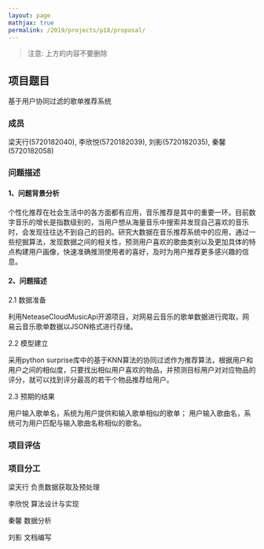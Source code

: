 ```yaml
---
layout: page
mathjax: true
permalink: /2019/projects/p18/proposal/
---
```


> 注意: 上方的内容不要删除

## 项目题目 
基于用户协同过滤的歌单推荐系统

### 成员
梁天行(5720182040), 李欣悦(5720182039), 刘影(5720182035), 秦馨(5720182058)

### 问题描述

#### 1、问题背景分析
个性化推荐在社会生活中的各方面都有应用，音乐推荐是其中的重要一环。目前数字音乐的增长是指数级别的，当用户想从海量音乐中搜索并发现自己喜欢的音乐时，会发现往往达不到自己的目的。研究大数据在音乐推荐系统中的应用，通过一些挖掘算法，发现数据之间的相关性，预测用户喜欢的歌曲类别以及更加具体的特点构建用户画像，快速准确推测使用者的喜好，及时为用户推荐更多感兴趣的信息。

#### 2、问题描述
2.1 数据准备

利用NeteaseCloudMusicApi开源项目，对网易云音乐的歌单数据进行爬取，网易云音乐歌单数据以JSON格式进行存储。

2.2 模型建立

采用python surprise库中的基于KNN算法的协同过滤作为推荐算法，根据用户和用户之间的相似度，只要找出相似用户喜欢的物品，并预测目标用户对对应物品的评分，就可以找到评分最高的若干个物品推荐给用户。

2.3 预期的结果

用户输入歌单名，系统为用户提供和输入歌单相似的歌单；
用户输入歌曲名，系统可为用户匹配与输入歌曲名称相似的歌名。

### 项目评估

### 项目分工
梁天行 负责数据获取及预处理

李欣悦 算法设计与实现

秦馨 数据分析

刘影 文档编写
